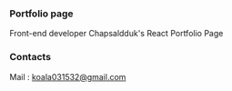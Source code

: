 ### Portfolio page

Front-end developer
Chapsaldduk's React Portfolio Page

### Contacts

Mail : koala031532@gmail.com
